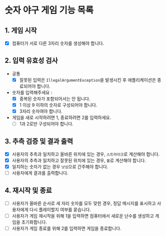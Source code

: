 # 숫자 야구 게임 기능 목록

## 1. 게임 시작

* [X] 컴퓨터가 서로 다른 3자리 숫자를 생성해야 합니다.

## 2. 입력 유효성 검사

* 공통
  * [X] 잘못된 입력은 `IllegalArgumentException`을 발생시킨 후 애플리케이션은 종료되어야 합니다.

* 숫자를 입력해주세요 :
  * [X] 중복된 숫자가 포함되어서는 안 됩니다.
  * [X] 1 이상 9 이하의 숫자로 구성되어야 합니다.
  * [X] 3자리 숫자여야 합니다.

* 게임을 새로 시작하려면 1, 종료하려면 2를 입력하세요.
  * [ ] 1과 2로만 구성되어야 합니다.

## 3. 추측 검증 및 결과 출력

* [X] 사용자의 추측과 일치하고 올바른 위치에 있는 경우, `스트라이크`로 계산해야 합니다.
* [X] 사용자의 추측과 일치하고 잘못된 위치에 있는 경우, `볼`로 계산해야 합니다.
* [X] 일치하는 숫자가 없는 경우 `낫싱`으로 간주해야 합니다.
* [ ] 사용자에게 결과를 출력합니다.

## 4. 재시작 및 종료

* [ ] 사용자가 올바른 순서로 세 자리 숫자를 모두 맞힌 경우, 정답 메시지를 표시하고 사용자에게 다시 플레이할지 여부를 묻습니다.
* [ ] 사용자가 게임 재시작을 위해 1을 입력하면 컴퓨터에서 새로운 난수를 생성하고 게임을 초기화합니다.
* [ ] 사용자가 게임 종료를 위해 2를 입력하면 게임을 종료합니다.
